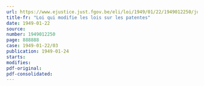```yaml
---
url: https://www.ejustice.just.fgov.be/eli/loi/1949/01/22/1949012250/justel
title-fr: "Loi qui modifie les lois sur les patentes"
date: 1949-01-22
source:
number: 1949012250
page: 888888
case: 1949-01-22/03
publication: 1949-01-24
starts:
modifies:
pdf-original:
pdf-consolidated:
---
```


